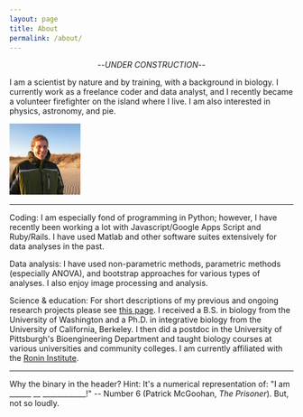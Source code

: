 ```yaml
---
layout: page
title: About
permalink: /about/
---
```

<p style="text-align: center;">--<i>UNDER CONSTRUCTION</i>--</p>

I am a scientist by nature and by training, with a background in biology. I currently work as a freelance coder and data analyst, and I recently became a volunteer firefighter on the island where I live. I am also interested in physics, astronomy, and pie.

<img src="/assets/Headshot.jpg" style="width:25%">

<hr/>

Coding: I am especially fond of programming in Python; however, I have recently been working a lot with Javascript/Google Apps Script and Ruby/Rails. I have used Matlab and other software suites extensively for data analyses in the past.

Data analysis: I have used non-parametric methods, parametric methods (especially ANOVA), and bootstrap approaches for various types of analyses. I also enjoy image processing and analysis.

Science & education: For short descriptions of my previous and ongoing research projects please see [this page](/research). I received a B.S. in biology from the University of Washington and a Ph.D. in integrative biology from the University of California, Berkeley. I then did a postdoc in the University of Pittsburgh's Bioengineering Department and taught biology courses at various universities and community colleges. I am currently affiliated with the [Ronin Institute](http://ronininstitute.org/).

<hr/>

Why the binary in the header? Hint: It's a numerical representation of: "I am ______ __ ____________!" -- Number 6 (Patrick McGoohan, *The Prisoner*). But, not so loudly.
